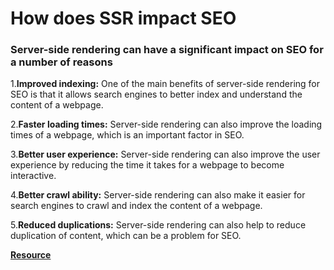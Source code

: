 # How does SSR impact SEO

### Server-side rendering can have a significant impact on SEO for a number of reasons

1.**Improved indexing:** One of the main benefits of server-side rendering for SEO is that it allows search engines to better index and understand the content of a webpage.

2.**Faster loading times:** Server-side rendering can also improve the loading times of a webpage, which is an important factor in SEO.

3.**Better user experience:** Server-side rendering can also improve the user experience by reducing the time it takes for a webpage to become interactive.

4.**Better crawl ability:** Server-side rendering can also make it easier for search engines to crawl and index the content of a webpage.

5.**Reduced duplications:** Server-side rendering can also help to reduce duplication of content, which can be a problem for SEO.

**[Resource](https://marketbrew.ai/server-side-rendering-and-seo-the-ultimate-guide#what-is)**
